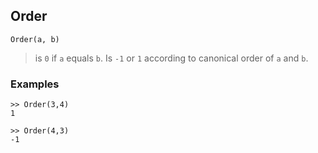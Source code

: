 ## Order
```
Order(a, b)
```

> is `0` if `a` equals `b`. Is `-1` or `1` according to canonical order of `a` and `b`.
 
### Examples
```
>> Order(3,4)
1

>> Order(4,3)
-1
```